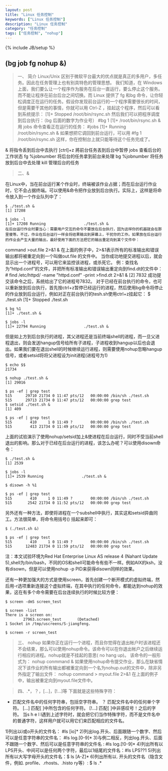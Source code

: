 ```yaml
---
layout: post
title: "Linux 任务控制"
keywords: ["Linux 任务控制"]
description: "Linux 任务控制"
category: "任务控制"
tags: ["任务控制", "nohup"]
---
```

{% include JB/setup %}

## (bg job fg nohup &)

> 一、 简介 
    Linux/Unix 区别于微软平台最大的优点就是真正的多用户，多任务。因此在任务管理上也有别具特色的管理思想。
我们知道，在 Windows 上面，我们要么让一个程序作为服务在后台一直运行，要么停止这个服务。而不能让程序在前台后台之间切换。而 Linux 提供了 fg 和bg 命令，让你轻松调度正在运行的任务。假设你发现前台运行的一个程序需要很长的时间，但是需要干其他的事情，你就可以用 Ctrl-Z ，挂起这个程序，然后可以看到系统提示：
	[1]+ Stopped /root/bin/rsync.sh
然后我们可以把程序调度到后台执行：（bg 后面的数字为作业号）
	#bg 1
	[1]+ /root/bin/rsync.sh &
用 jobs 命令查看正在运行的任务：
	#jobs
	[1]+ Running /root/bin/rsync.sh &
如果想把它调回到前台运行，可以用
	#fg 1
	/root/bin/rsync.sh
这样，你在控制台上就只能等待这个任务完成了。

& 将指令丢到后台中去执行
[ctrl]+z 將前台任务丟到后台中暂停
jobs 查看后台的工作状态
fg %jobnumber 将后台的任务拿到前台来处理
bg %jobnumber 将任务放到后台中去处理
kill 管理后台的任务

> 二、&

在Linux中，当在前台运行某个作业时，终端被该作业占据；而在后台运行作业时，它不会占据终端。可以使用&命令把作业放到后台执行。实际上，这样是将命令放入到一个作业队列中了：

	$ ./test.sh &
	[1] 17208

	$ jobs -l
	[1]+ 17208 Running                 ./test.sh &
    在后台运行作业时要当心：需要用户交互的命令不要放在后台执行，因为这样你的机器就会在那里傻等。不过，作业在后台运行一样会将结果输出到屏幕上，干扰你的工作。如果放在后台运行的作业会产生大量的输出，最好使用下面的方法把它的输出重定向到某个文件中：
command >out.file 2>&1 &
在上面的例子中，2>&1表示所有的标准输出和错误输出都将被重定向到一个叫做out.file 的文件中。 当你成功地提交进程以后，就会显示出一个进程号，可以用它来监控该进程，或杀死它。 
例：查找名为“httpd.conf”的文件，并把所有标准输出和错误输出重定向到find.dt的文件中： 
	# find /etc/httpd/ -name "httpd.conf" -print >find.dt 2>&1 & 
[2] 7832 
成功提交该命令之后，系统给出了它的进程号7832。 对于已经在前台执行的命令，也可以重新放到后台执行，首先按ctrl+z暂停已经运行的进程，然后使用bg命令将停止的作业放到后台运行，例如对正在前台执行的tesh.sh使用ctrl+z挂起它：
	$ ./test.sh
	[1]+ Stopped                 ./test.sh

	$ bg %1
	[1]+ ./test.sh &

	$ jobs -l
	[1]+ 22794 Running                 ./test.sh &

但是如上方到后台执行的进程，其父进程还是当前终端shell的进程，而一旦父进程退出，则会发送hangup信号给所有子进程，子进程收到hangup以后也会退出。如果我们要在退出shell的时候继续运行进程，则需要使用nohup忽略hangup信号，或者setsid将将父进程设为init进程(进程号为1)

	$ echo $$
	21734

	$ nohup ./test.sh &
	[1] 29016

	$ ps -ef | grep test
	515      29710 21734 0 11:47 pts/12   00:00:00 /bin/sh ./test.sh
	515      29713 21734 0 11:47 pts/12   00:00:00 grep test
	$ setsid ./test.sh &
	[1] 409

	$ ps -ef | grep test
	515        410     1 0 11:49 ?        00:00:00 /bin/sh ./test.sh
	515        413 21734 0 11:49 pts/12   00:00:00 grep test
上面的试验演示了使用nohup/setsid加上&使进程在后台运行，同时不受当前shell退出的影响。那么对于已经在后台运行的进程，该怎么办呢？可以使用disown命令：

	$ ./test.sh &
	[1] 2539

	$ jobs -l
	[1]+ 2539 Running                 ./test.sh &

	$ disown -h %1

	$ ps -ef | grep test
	515        410     1 0 11:49 ?        00:00:00 /bin/sh ./test.sh
	515       2542 21734 0 11:52 pts/12   00:00:00 grep test
另外还有一种方法，即使将进程在一个subshell中执行，其实这和setsid异曲同工。方法很简单，将命令用括号() 括起来即可：

	$ (./test.sh &)

	$ ps -ef | grep test
	515        410     1 0 11:49 ?        00:00:00 /bin/sh ./test.sh
	515      12483 21734 0 11:59 pts/12   00:00:00 grep test
注：本文试验环境为Red Hat Enterprise Linux AS release 4 (Nahant Update 5),shell为/bin/bash，不同的OS和shell可能命令有些不一样。例如AIX的ksh，没有disown，但是可以使用nohup -p PID来获得disown同样的效果。

还有一种更加强大的方式是使用screen，首先创建一个断开模式的虚拟终端，然后用-r选项重新连接这个虚拟终端，在其中执行的任何命令，都能达到nohup的效果，这在有多个命令需要在后台连续执行的时候比较方便：

	$ screen -dmS screen_test

	$ screen -list
	There is a screen on:
	        27963.screen_test       (Detached)
	1 Socket in /tmp/uscreens/S-jiangfeng.

	$ screen -r screen_test

> 三、 nohup 
    如果你正在运行一个进程，而且你觉得在退出帐户时该进程还不会结束，那么可以使用nohup命令。该命令可以在你退出帐户之后继续运行相应的进程。nohup就是不挂起的意思( no hang up)。 该命令的一般形式为： 
nohup conmmand &
如果使用nohup命令提交作业，那么在缺省情况下该作业的所有输出都被重定向到一个名为nohup.out的文件中，除非另外指定了输出文件：
	nohup command > myout.file 2>&1 
在上面的例子中，输出被重定向到myout.file文件中。


> 四、.*，？，[...]，[!...]等
下面就是这些特殊字符： 
* 匹配文件名中的任何字符串，包括空字符串。 
？ 匹配文件名中的任何单个字符。 
[...] 匹配[ ]中所包含的任何字符。 
[!...] 匹配[ ]中非感叹号！之后的字符。 
当s h e l l遇到上述字符时，就会把它们当作特殊字符，而不是文件名中的普通字符，这样用户就可以用它们来匹配相应的文件名。

1)列出以i或o开头的文件名：     #ls [io]*
2)列出log.开头、后面跟随一个数字、然后可以是任意字符串的文件名： #ls log.[0-9]* 
3)与例二相反，列出log.开头、后面不跟随一个数字、然后可以是任意字符串的文件名 : #ls log.[!0-9]* 
4)列出所有以LPS开头、中间可以是任何两个字符，最后以1结尾的文件名：#ls LPS??1
5)列出所有以大写字母开头的文件名：$ ls [A-Z]* 6)列出所有以. 开头的文件名（隐含文件，例如. profile、.rhosts、.histo ry等）: $ ls .*